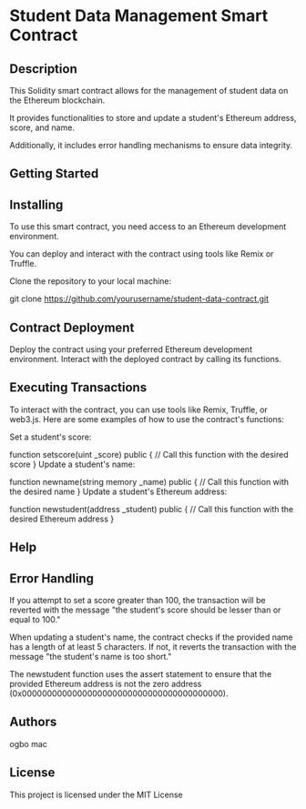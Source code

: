 # Student Data Management Smart Contract

## Description

This Solidity smart contract allows for the management of student data on the Ethereum blockchain.

It provides functionalities to store and update a student's Ethereum address, score, and name. 

Additionally, it includes error handling mechanisms to ensure data integrity.

## Getting Started

## Installing

To use this smart contract, you need access to an Ethereum development environment.

You can deploy and interact with the contract using tools like Remix or Truffle.

Clone the repository to your local machine:

git clone https://github.com/yourusername/student-data-contract.git

## Contract Deployment
Deploy the contract using your preferred Ethereum development environment.
Interact with the deployed contract by calling its functions.

## Executing Transactions
To interact with the contract, you can use tools like Remix, Truffle, or web3.js. Here are some examples of how to use the contract's functions:

Set a student's score:

function setscore(uint _score) public {
    // Call this function with the desired score
}
Update a student's name:

function newname(string memory _name) public {
    // Call this function with the desired name
}
Update a student's Ethereum address:

function newstudent(address _student) public {
    // Call this function with the desired Ethereum address
}
## Help
## Error Handling
If you attempt to set a score greater than 100, the transaction will be reverted with the message "the student's score should be lesser than or equal to 100."

When updating a student's name, the contract checks if the provided name has a length of at least 5 characters. If not, it reverts the transaction with the message "the student's name is too short."

The newstudent function uses the assert statement to ensure that the provided Ethereum address is not the zero address (0x0000000000000000000000000000000000000000).

## Authors
ogbo mac

## License

This project is licensed under the MIT License
